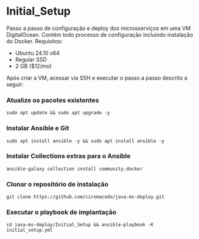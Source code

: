# Initial_Setup

Passo a passo de configuração e deploy dos microsserviços em uma VM DigitalOcean. Contém todo processo de configuração incluindo instalação do Docker.
Requisitos:
- Ubuntu 24.10 x64
- Regular SSD
- 2 GB ($12/mo)

Após criar a VM, acessar via SSH e executar o passo a passo descrito a seguir:

### Atualize os pacotes existentes
```
sudo apt update && sudo apt upgrade -y
```

### Instalar Ansible e Git
```
sudo apt install ansible -y && sudo apt install ansible -y
```

### Instalar Collections extras para o Ansible
```
ansible-galaxy collection install community.docker
```

### Clonar o repositório de instalação
```
git clone https://github.com/ciromacedo/java-ms-deploy.git
```

### Executar o playbook de implantação
```
cd java-ms-deploy/Initial_Setup && ansible-playbook -K initial_setup.yml
```